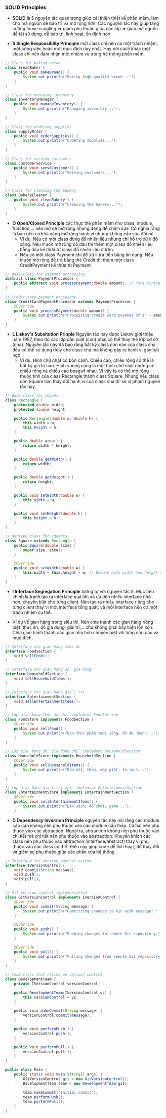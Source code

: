 ### SOLID Principles

- **SOLID** là 5 nguyên tắc quan trọng giúp cải thiện thiết kế phần mềm, làm cho mã nguồn dễ bảo trì và mở rộng hơn. Các nguyên tắc này giúp tăng cường loose coupling => giảm phụ thuộc giữa các lớp => giúp mã nguồn dễ tái sử dụng, dễ bảo trì, linh hoạt, ổn định hơn

- **S Single Responsiblity Principle** một class chỉ nên có một trách nhiệm, một công việc hoặc một mục đích duy nhất. Hay nói cách khác một class chỉ nên đảm nhận một nhiệm vụ trong hệ thống phần mềm.

```java
// Class for baking bread
class BreadBaker {
    public void bakeBread() {
        System.out.println("Baking high-quality bread...");
    }
}

// Class for managing inventory
class InventoryManager {
    public void manageInventory() {
        System.out.println("Managing inventory...");
    }
}

// Class for ordering supplies
class SupplyOrder {
    public void orderSupplies() {
        System.out.println("Ordering supplies...");
    }
}

// Class for serving customers
class CustomerService {
    public void serveCustomer() {
        System.out.println("Serving customers...");
    }
}

// Class for cleaning the bakery
class BakeryCleaner {
    public void cleanBakery() {
        System.out.println("Cleaning the bakery...");
    }
}

```

- **O Open/Closed Principle** các thực thể phần mềm như class, module, function,... nên mở để mở rộng nhưng đóng để chỉnh sửa. Có nghĩa rằng là bạn nên có khả năng mở rộng hành vi nhưng không cần sửa đổi nó
  - Ví dụ: Nếu có một class dùng đổ nhiên liệu nhưng chỉ hỗ trợ xử lí đổ xăng. Nếu muốn mở rộng đổ dầu thì thêm một class đổ nhiên liệu bằng dâu kế thừa từ class đổ nhiên liệu ở trên.
  - Nếu có một class Payment chỉ để xử lí trả tiền bằng tín dụng. Nếu muốn mở rộng để trả bằng thẻ Credit thì thêm một class CreditPayment kế thừa từ Payment

```java
// Base class for payment processing
abstract class PaymentProcessor {
    public abstract void processPayment(double amount); // Pure virtual function
}
​
// Credit card payment processor
class CreditCardPaymentProcessor extends PaymentProcessor {
    @Override
    public void processPayment(double amount) {
        System.out.println("Processing credit card payment of $" + amount);
    }
}

```

- **L Liskov's Subsitution Prinple** Nguyên tắc này được Liskov giới thiệu năm 1987, theo đó các lớp dẫn xuất (con) phải có thể thay thế lớp cơ sở (cha). Nguyên tắc này đả bảo rằng bất kỳ class con nào của class cha đều có thể sử dụng thay cho class cha mà không gây ra hành vi gây bất ngờ.
  - Ví dụ: Hình chữ nhật có bốn cạnh. Chiều cao, chiều rộng có thể là bất kỳ giá trị nào. Hình vuông cũng là một hình chữ nhật nhưng có chiều rộng và chiều cao bnagwf nhau. Vì vậy ta có thể mở rộng thuộc tính của class Rectangle thành class Square. Nhưng nếu class con Square làm thay đổi hành vi của class cha thì sẽ vi phạm nguyên tắc này

```java
// Base class for shapes
class Rectangle {
    protected double width;
    protected double height;

    public Rectangle(double w, double h) {
        this.width = w;
        this.height = h;
    }

    public double area() {
        return width * height;
    }

    public double getWidth() {
        return width;
    }

    public double getHeight() {
        return height;
    }

    public void setWidth(double w) {
        this.width = w;
    }

    public void setHeight(double h) {
        this.height = h;
    }
}

// Derived class for squares
class Square extends Rectangle {
    public Square(double size) {
        super(size, size);
    }

    @Override
    public void setWidth(double w) {
        this.width = this.height = w; // Ensure both width and height remain the same
    }
}
```

- **I Interface Segregation Principle** tương tự với nguyên tắc S. Mục tiếu chính là tránh tạo ra interface quá lớn và ưu tiên nhiều interface nhỏ hơn, chuyên biệt cho từng client. Nên tạo ra nhiều interface riêng cho từng client thay vì một interface tổng quát, và mỗi interface nên có một trách nhiệm cụ thể.

* Ví dụ về gian hàng trong siêu thi. Nên chia thành các gian hàng riêng biệt: thức ăn, đồ gia dụng, giải trí,... chứ không phải bày biện lộn xộn. Chia gian hành thành các gian nhỏ hơn chuyên biệt với từng nhu cầu và mục đích.

```java
// Interface cho gian hàng thức ăn
interface FoodSection {
    void sellFood();
}

// Interface cho gian hàng đồ gia dụng
interface HouseholdSection {
    void sellHouseholdItems();
}

// Interface cho gian hàng giải trí
interface EntertainmentSection {
    void sellEntertainmentItems();
}

// Lớp gian hàng thức ăn chỉ implement FoodSection
class FoodStore implements FoodSection {
    @Override
    public void sellFood() {
        System.out.println("Bán thực phẩm tươi sống, đồ ăn nhanh...");
    }
}

// Lớp gian hàng đồ gia dụng chỉ implement HouseholdSection
class HouseholdStore implements HouseholdSection {
    @Override
    public void sellHouseholdItems() {
        System.out.println("Bán nồi, chảo, máy giặt, tủ lạnh...");
    }
}

// Lớp gian hàng giải trí chỉ implement EntertainmentSection
class EntertainmentStore implements EntertainmentSection {
    @Override
    public void sellEntertainmentItems() {
        System.out.println("Bán sách, đồ chơi, game...");
    }

```

- **D Dependency Inversion Principle** nguyên tắc này nói rằng các module cấp cao không nên phụ thuộc vào các module cấp thấp. Cả hai nên phụ thuộc vào các abtraction. Ngoài ra, abtraction không nên phụ thuộc vào chi tiết mà chi tiết nên phụ thuộc vào abstraction. Khuyến khích các class nên phụ thuộc vào abtraction (interface/abstract) thay vì phụ thuộc vào các class cụ thể. Điều này giúp code dễ linh hoạt, dễ thay đổi và giảm sự phụ thuộc giữa các phần của hệ thống

```java
// Interface for version control system
interface IVersionControl {
    void commit(String message);
    void push();
    void pull();
}

// Git version control implementation
class GitVersionControl implements IVersionControl {
    @Override
    public void commit(String message) {
        System.out.println("Committing changes to Git with message: " + message);
    }

    @Override
    public void push() {
        System.out.println("Pushing changes to remote Git repository.");
    }

    @Override
    public void pull() {
        System.out.println("Pulling changes from remote Git repository.");
    }
}

// Team class that relies on version control
class DevelopmentTeam {
    private IVersionControl versionControl;

    public DevelopmentTeam(IVersionControl vc) {
        this.versionControl = vc;
    }

    public void makeCommit(String message) {
        versionControl.commit(message);
    }

    public void performPush() {
        versionControl.push();
    }

    public void performPull() {
        versionControl.pull();
    }
}

public class Main {
    public static void main(String[] args) {
        GitVersionControl git = new GitVersionControl();
        DevelopmentTeam team = new DevelopmentTeam(git);

        team.makeCommit("Initial commit");
        team.performPush();
        team.performPull();
    }
}

```
